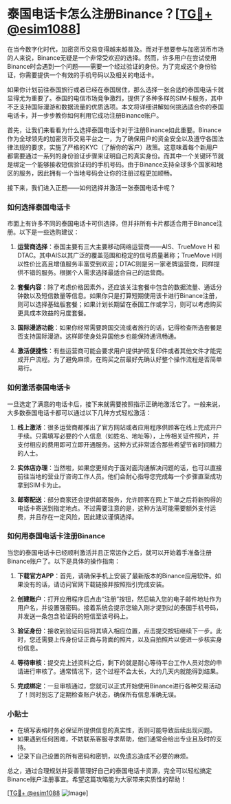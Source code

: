# 泰国电话卡怎么注册Binance？[[TG💪+ @esim1088](https://t.me/s/esim1088)]

在当今数字化时代，加密货币交易变得越来越普及。而对于想要参与加密货币市场的人来说，Binance无疑是一个非常受欢迎的选择。然而，许多用户在尝试使用Binance时会遇到一个问题——需要一个经过验证的身份。为了完成这个身份验证，你需要提供一个有效的手机号码以及相关的电话卡。

如果你计划前往泰国旅行或者已经在泰国居住，那么选择一张合适的泰国电话卡就显得尤为重要了。泰国的电信市场竞争激烈，提供了多种多样的SIM卡服务，其中不乏支持国际漫游和数据流量的优质选项。本文将详细讲解如何挑选适合你的泰国电话卡，并一步步教你如何利用它成功注册Binance账户。

首先，让我们来看看为什么选择泰国电话卡对于注册Binance如此重要。Binance作为全球领先的加密货币交易平台之一，为了确保用户的资金安全以及遵守各国法律法规的要求，实施了严格的KYC（了解你的客户）政策。这意味着每个新用户都需要通过一系列的身份验证步骤来证明自己的真实身份。而其中一个关键环节就是绑定一个能够接收短信验证码的手机号码。由于Binance支持全球多个国家和地区的服务，因此拥有一个当地号码会让你的注册过程更加顺畅。

接下来，我们进入正题——如何选择并激活一张泰国电话卡呢？

### 如何选择泰国电话卡

市面上有许多不同的泰国电话卡可供选择，但并非所有卡片都适合用于Binance注册。以下是一些选购建议：

1. **运营商选择**：泰国主要有三大主要移动网络运营商——AIS、TrueMove H 和 DTAC。其中AIS以其广泛的覆盖范围和稳定的信号质量著称；TrueMove H则以性价比高且增值服务丰富受到欢迎；DTAC则是另一家老牌运营商，同样提供不错的服务。根据个人需求选择最适合自己的运营商。

2. **套餐内容**：除了考虑价格因素外，还应该关注套餐中包含的数据流量、通话分钟数以及短信数量等信息。如果你只是打算短期使用该卡进行Binance注册，则可以选择基础版套餐；如果计划长期留在泰国工作或学习，则可以考虑购买更具成本效益的月度套餐。

3. **国际漫游功能**：如果你经常需要跨国交流或者旅行的话，记得检查所选套餐是否支持国际漫游。这样即使身处异国他乡也能保持通讯畅通。

4. **激活便捷性**：有些运营商可能会要求用户提供护照复印件或者其他文件才能完成开户流程。为了避免麻烦，在购买之前最好先确认好整个操作流程是否简单易行。

### 如何激活泰国电话卡

一旦选定了满意的电话卡后，接下来就需要按照指示正确地激活它了。一般来说，大多数泰国电话卡都可以通过以下几种方式轻松激活：

1. **线上激活**：很多运营商都推出了官方网站或者应用程序供顾客在线上完成开户手续。只需填写必要的个人信息（如姓名、地址等），上传相关证件照片，并支付相应的费用即可立即开通服务。这种方式非常适合那些希望节省时间精力的人士。

2. **实体店办理**：当然啦，如果您更倾向于面对面沟通解决问题的话，也可以直接前往当地的营业厅咨询工作人员。他们会耐心指导您完成每一个步骤直至成功拿到SIM卡为止。

3. **邮寄配送**：部分商家还会提供邮寄服务，允许顾客在网上下单之后将新购得的电话卡寄送到指定地点。不过需要注意的是，这种方法可能需要额外支付运费，并且存在一定风险，因此建议谨慎选择。

### 如何用泰国电话卡注册Binance

当您的泰国电话卡已经顺利激活并且正常运作之后，就可以开始着手准备注册Binance账户了。以下是具体的操作指南：

1. **下载官方APP**：首先，请确保手机上安装了最新版本的Binance应用软件。如果没有的话，请访问官网下载链接并按照指引完成安装。

2. **创建账户**：打开应用程序后点击“注册”按钮，然后输入您的电子邮件地址作为用户名，并设置强密码。接着系统会提示您输入刚才提到过的泰国手机号码，并发送一条包含验证码的短信至该号码上。

3. **验证身份**：接收到验证码后将其填入相应位置，点击提交按钮继续下一步。此时，您还需要上传身份证正面与背面的照片，以及自拍照片以便进一步核实身份信息。

4. **等待审核**：提交完上述资料之后，剩下的就是耐心等待平台工作人员对您的申请进行审核了。通常情况下，这个过程不会太长，大约几天内就能得到结果。

5. **完成绑定**：一旦审核通过，您就可以正式开始使用Binance进行各种交易活动了！同时别忘了定期检查账户状态，确保所有信息准确无误。

### 小贴士

- 在填写表格时务必保证所提供信息的真实性，否则可能导致后续出现问题。
- 如果遇到任何困难，不妨联系客服寻求帮助，他们通常会给出专业且及时的支持。
- 记录下自己设置的所有密码和密钥，以免遗忘造成不必要的麻烦。

总之，通过合理规划并妥善管理好自己的泰国电话卡资源，完全可以轻松搞定Binance账户注册事宜。希望这篇攻略能为大家带来实质性的帮助！

[[TG💪+ @esim1088](https://t.me/s/esim1088) ![Image](https://i.postimg.cc/4NQfJmqS/Snipaste-2025-05-13-00-14-12.png)]